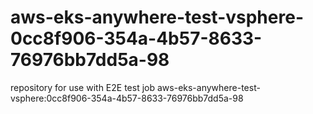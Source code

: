# aws-eks-anywhere-test-vsphere-0cc8f906-354a-4b57-8633-76976bb7dd5a-98
repository for use with E2E test job aws-eks-anywhere-test-vsphere:0cc8f906-354a-4b57-8633-76976bb7dd5a-98
